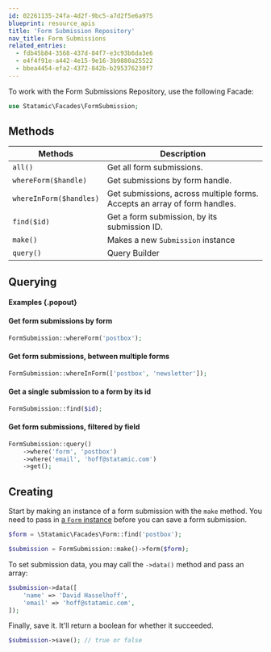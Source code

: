 ```yaml
---
id: 02261135-24fa-4d2f-9bc5-a7d2f5e6a975
blueprint: resource_apis
title: 'Form Submission Repository'
nav_title: Form Submissions
related_entries:
  - fdb45b84-3568-437d-84f7-e3c93b6da3e6
  - e4f4f91e-a442-4e15-9e16-3b9880a25522
  - bbea4454-efa2-4372-842b-b295376230f7
---
```

To work with the Form Submissions Repository, use the following Facade:

```php
use Statamic\Facades\FormSubmission;
```

## Methods

| Methods | Description |
| ------- | ----------- |
| `all()` | Get all form submissions. |
| `whereForm($handle)` | Get submissions by form handle. |
| `whereInForm($handles)` | Get submissions, across multiple forms. Accepts an array of form handles. |
| `find($id)` | Get a form submission, by its submission ID. |
| `make()` | Makes a new `Submission` instance |
| `query()` | Query Builder |

## Querying

#### Examples {.popout}

#### Get form submissions by form

```php
FormSubmission::whereForm('postbox');
```

#### Get form submissions, between multiple forms

```php
FormSubmission::whereInForm(['postbox', 'newsletter']);
```

#### Get a single submission to a form by its id

```php
FormSubmission::find($id);
```

#### Get form submissions, filtered by field

```php
FormSubmission::query()
    ->where('form', 'postbox')
    ->where('email', 'hoff@statamic.com')
    ->get();
```


## Creating

Start by making an instance of a form submission with the `make` method.
You need to pass in [a `Form` instance](/repositories/form-repository) before you can save a form submission.

```php
$form = \Statamic\Facades\Form::find('postbox');

$submission = FormSubmission::make()->form($form);
```

To set submission data, you may call the `->data()` method and pass an array:

```php
$submission->data([
    'name' => 'David Hasselhoff',
    'email' => 'hoff@statamic.com',
]);
```

Finally, save it. It'll return a boolean for whether it succeeded.

```php
$submission->save(); // true or false
```
